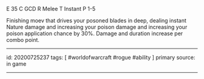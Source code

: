 
E 35
C GCD
R Melee
T Instant
P 1-5

Finishing moev that drives your posoned blades in deep, dealing instant Nature damage and increasing your poison damage and increasing your poison application chance by 30%. Damage and duration increase per combo point.

---

id: 20200725237
tags: [ #worldofwarcraft #rogue #ability ]
primary source: in game

---